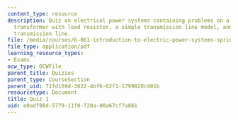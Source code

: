 ```yaml
---
content_type: resource
description: Quiz on electrical power systems containing problems on a three phase
  transformer with load resistor, a simple transmission line model, and a single phase
  transmission line.
file: /media/courses/6-061-introduction-to-electric-power-systems-spring-2011/e0adf98d577911f0720a00a67cf7a861_MIT6_061S11_quiz01.pdf
file_type: application/pdf
learning_resource_types:
- Exams
ocw_type: OCWFile
parent_title: Quizzes
parent_type: CourseSection
parent_uid: 71fd169d-3022-4bf6-62f1-1799820c401b
resourcetype: Document
title: Quiz 1
uid: e0adf98d-5779-11f0-720a-00a67cf7a861
---
```

